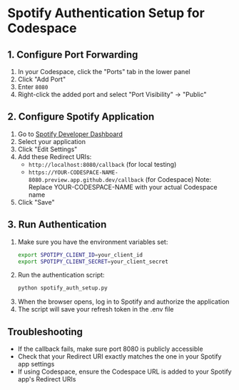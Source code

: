 # Spotify Authentication Setup for Codespace

## 1. Configure Port Forwarding
1. In your Codespace, click the "Ports" tab in the lower panel
2. Click "Add Port"
3. Enter `8080`
4. Right-click the added port and select "Port Visibility" -> "Public"

## 2. Configure Spotify Application
1. Go to [Spotify Developer Dashboard](https://developer.spotify.com/dashboard)
2. Select your application
3. Click "Edit Settings"
4. Add these Redirect URIs:
   - `http://localhost:8080/callback` (for local testing)
   - `https://YOUR-CODESPACE-NAME-8080.preview.app.github.dev/callback` (for Codespace)
   Note: Replace YOUR-CODESPACE-NAME with your actual Codespace name
5. Click "Save"

## 3. Run Authentication
1. Make sure you have the environment variables set:
   ```bash
   export SPOTIPY_CLIENT_ID=your_client_id
   export SPOTIPY_CLIENT_SECRET=your_client_secret
   ```
2. Run the authentication script:
   ```bash
   python spotify_auth_setup.py
   ```
3. When the browser opens, log in to Spotify and authorize the application
4. The script will save your refresh token in the .env file

## Troubleshooting
- If the callback fails, make sure port 8080 is publicly accessible
- Check that your Redirect URI exactly matches the one in your Spotify app settings
- If using Codespace, ensure the Codespace URL is added to your Spotify app's Redirect URIs